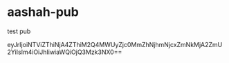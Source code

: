 # aashah-pub
test pub

eyJrIjoiNTViZThiNjA4ZThiM2Q4MWUyZjc0MmZhNjhmNjcxZmNkMjA2ZmU2YiIsIm4iOiJhIiwiaWQiOjQ3Mzk3NX0==
